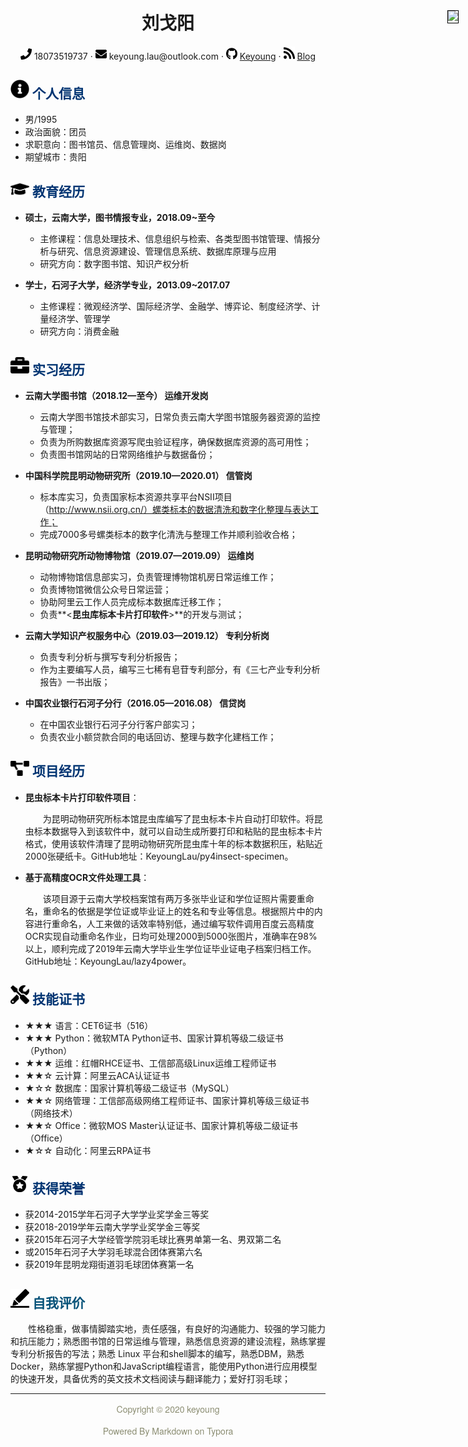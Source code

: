 <center>
     <h1>刘戈阳</h1>
     <div>
         <span>
             <img src="assets/phone-solid.svg" width="18px">
             18073519737
         </span>
         ·
         <span>
             <img src="assets/envelope-solid.svg" width="18px">
             keyoung.lau@outlook.com
         </span>
         ·
         <span>
             <img src="assets/github-brands.svg" width="18px">
             <a href="https://github.com/KeyoungLau">Keyoung</a>
         </span>
         ·
         <span>
             <img src="assets/rss-solid.svg" width="18px">
             <a href="http://www.keyoung.vip">Blog</a>
         </span>
     </div>
     <div style="position:absolute;top:90px;right:15px;z-index:8;border:1px solid black;"> <img src="Resume.assets/1寸.jpg"  width="70"></div>
 </center>

## <img src="assets/info-circle-solid.svg" width="30px"> <font color="#003472">个人信息</font>

 - 男/1995
 - 政治面貌：团员
 - 求职意向：图书馆员、信息管理岗、运维岗、数据岗
 - 期望城市：贵阳

## <img src="assets/graduation-cap-solid.svg" width="30px"> <font color="#003472">教育经历</font>

- **硕士，云南大学，图书情报专业，2018.09~至今**
  - 主修课程：信息处理技术、信息组织与检索、各类型图书馆管理、情报分析与研究、信息资源建设、管理信息系统、数据库原理与应用
  - 研究方向：数字图书馆、知识产权分析
  
- **学士，石河子大学，经济学专业，2013.09~2017.07**
  - 主修课程：微观经济学、国际经济学、金融学、博弈论、制度经济学、计量经济学、管理学
  - 研究方向：消费金融

## <img src="assets/briefcase-solid.svg" width="30px"> <font color="#003472">实习经历</font>

- **云南大学图书馆（2018.12—至今） 运维开发岗**
   - 云南大学图书馆技术部实习，日常负责云南大学图书馆服务器资源的监控与管理；
   - 负责为所购数据库资源写爬虫验证程序，确保数据库资源的高可用性；
   - 负责图书馆网站的日常网络维护与数据备份；


- **中国科学院昆明动物研究所（2019.10—2020.01） 信管岗**
  - 标本库实习，负责国家标本资源共享平台NSII项目（http://www.nsii.org.cn/）螺类标本的数据清洗和数字化整理与表达工作；
   - 完成7000多号螺类标本的数字化清洗与整理工作并顺利验收合格；


- **昆明动物研究所动物博物馆（2019.07—2019.09） 运维岗**
   - 动物博物馆信息部实习，负责管理博物馆机房日常运维工作；
   - 负责博物馆微信公众号日常运营；
   - 协助阿里云工作人员完成标本数据库迁移工作；
   - 负责**<**昆虫库标本卡片打印软件**>**的开发与测试；


- **云南大学知识产权服务中心（2019.03—2019.12） 专利分析岗**
   - 负责专利分析与撰写专利分析报告；
   - 作为主要编写人员，编写三七稀有皂苷专利部分，有《三七产业专利分析报告》一书出版；


- **中国农业银行石河子分行（2016.05—2016.08） 信贷岗**
   - 在中国农业银行石河子分行客户部实习；
   - 负责农业小额贷款合同的电话回访、整理与数字化建档工作；

## <img src="assets/project-diagram-solid.svg" width="30px"> <font color="#003472">项目经历</font>

- **昆虫标本卡片打印软件项目**：
  
  <p style="text-indent:2em">为昆明动物研究所标本馆昆虫库编写了昆虫标本卡片自动打印软件。将昆虫标本数据导入到该软件中，就可以自动生成所要打印和粘贴的昆虫标本卡片格式，使用该软件清理了昆明动物研究所昆虫库十年的标本数据积压，粘贴近2000张硬纸卡。GitHub地址：KeyoungLau/py4insect-specimen。</p>
  
- **基于高精度OCR文件处理工具**：

  <p style="text-indent:2em">该项目源于云南大学校档案馆有两万多张毕业证和学位证照片需要重命名，重命名的依据是学位证或毕业证上的姓名和专业等信息。根据照片中的内容进行重命名，人工来做的话效率特别低，通过编写软件调用百度云高精度OCR实现自动重命名作业，日均可处理2000到5000张图片，准确率在98%以上，顺利完成了2019年云南大学毕业生学位证毕业证电子档案归档工作。GitHub地址：KeyoungLau/lazy4power。</p>

## <img src="assets/tools-solid.svg" width="30px"> <font color="#003472">技能证书</font>

- ★★★ 语言：CET6证书（516）
- ★★★ Python：微软MTA Python证书、国家计算机等级二级证书（Python）
- ★★★ 运维：红帽RHCE证书、工信部高级Linux运维工程师证书
- ★★☆ 云计算：阿里云ACA认证证书
- ★☆☆ 数据库：国家计算机等级二级证书（MySQL）
- ★★☆ 网络管理：工信部高级网络工程师证书、国家计算机等级三级证书（网络技术）
- ★★☆ Office：微软MOS Master认证证书、国家计算机等级二级证书（Office）
- ★☆☆ 自动化：阿里云RPA证书

## <img src="assets/honor-solid.svg" width="30px"> <font color="#003472">获得荣誉</font>

- 获2014-2015学年石河子大学学业奖学金三等奖
- 获2018-2019学年云南大学学业奖学金三等奖
- 获2015年石河子大学经管学院羽毛球比赛男单第一名、男双第二名
- 或2015年石河子大学羽毛球混合团体赛第六名
- 获2019年昆明龙翔街道羽毛球团体赛第一名

## <img src="assets/evaluate-solid.svg" width="30px"> <font color="#065279">自我评价</font>

<p style="text-indent:2em">性格稳重，做事情脚踏实地，责任感强，有良好的沟通能力、较强的学习能力和抗压能力；熟悉图书馆的日常运维与管理，熟悉信息资源的建设流程，熟练掌握专利分析报告的写法；熟悉 Linux 平台和shell脚本的编写，熟悉DBM，熟悉Docker，熟练掌握Python和JavaScript编程语言，能使用Python进行应用模型的快速开发，具备优秀的英文技术文档阅读与翻译能力；爱好打羽毛球；</p>













<div style="font-family: 'PingFang SC','Microsoft YaHei','Helvetica Neue','Helvetica','Arial',sans-serif;
font-size: 14px !important;
color: #8b8d72;
text-align: center;
line-height: 1.5;">
<hr>
  <p align="center">Copyright © 2020 keyoung</p>
  <p align="center">Powered By Markdown on Typora</p>  
</div>



